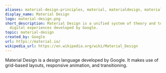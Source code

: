 ```yaml
---
aliases: material-design-principles, material, materialdesign, material3
display_name: Material Design
logo: material-design.png
short_description: Material Design is a unified system of theory and tools for creating
  digital experiences developed by Google.
topic: material-design
created_by: Google
url: https://material.io/
wikipedia_url: https://en.wikipedia.org/wiki/Material_Design
---
```

Material Design is a design language developed by Google. It makes use of grid-based layouts, responsive animation, and transitioning.
